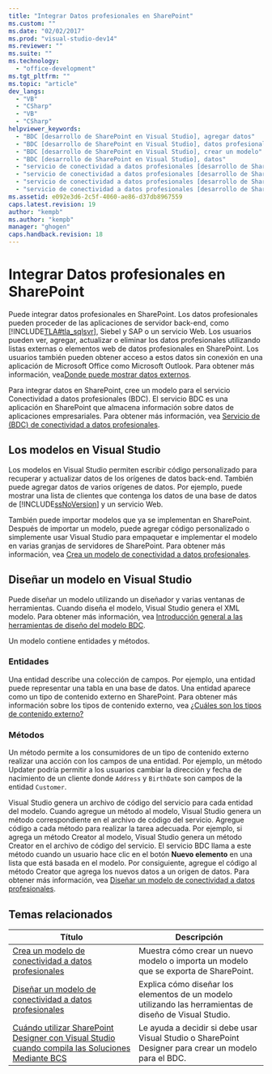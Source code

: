 ```yaml
---
title: "Integrar Datos profesionales en SharePoint"
ms.custom: ""
ms.date: "02/02/2017"
ms.prod: "visual-studio-dev14"
ms.reviewer: ""
ms.suite: ""
ms.technology: 
  - "office-development"
ms.tgt_pltfrm: ""
ms.topic: "article"
dev_langs: 
  - "VB"
  - "CSharp"
  - "VB"
  - "CSharp"
helpviewer_keywords: 
  - "BDC [desarrollo de SharePoint en Visual Studio], agregar datos"
  - "BDC [desarrollo de SharePoint en Visual Studio], datos profesionales"
  - "BDC [desarrollo de SharePoint en Visual Studio], crear un modelo"
  - "BDC [desarrollo de SharePoint en Visual Studio], datos"
  - "servicio de conectividad a datos profesionales [desarrollo de SharePoint en Visual Studio], agregar datos"
  - "servicio de conectividad a datos profesionales [desarrollo de SharePoint en Visual Studio], datos profesionales"
  - "servicio de conectividad a datos profesionales [desarrollo de SharePoint en Visual Studio], crear un modelo"
  - "servicio de conectividad a datos profesionales [desarrollo de SharePoint en Visual Studio], datos"
ms.assetid: e092e3d6-2c5f-4060-ae86-d37db8967559
caps.latest.revision: 19
author: "kempb"
ms.author: "kempb"
manager: "ghogen"
caps.handback.revision: 18
---
```

# Integrar Datos profesionales en SharePoint
  Puede integrar datos profesionales en SharePoint.  Los datos profesionales pueden proceder de las aplicaciones de servidor back\-end, como [!INCLUDE[TLA#tla_sqlsvr](../sharepoint/includes/tlasharptla-sqlsvr-md.md)], Siebel y SAP o un servicio Web.  Los usuarios pueden ver, agregar, actualizar o eliminar los datos profesionales utilizando listas externas o elementos web de datos profesionales en SharePoint. Los usuarios también pueden obtener acceso a estos datos sin conexión en una aplicación de Microsoft Office como Microsoft Outlook.  Para obtener más información, vea[Donde puede mostrar datos externos](http://go.microsoft.com/fwlink/?LinkId=169295).  
  
 Para integrar datos en SharePoint, cree un modelo para el servicio Conectividad a datos profesionales \(BDC\).  El servicio BDC es una aplicación en SharePoint que almacena información sobre datos de aplicaciones empresariales.  Para obtener más información, vea [Servicio de \(BDC\) de conectividad a datos profesionales](http://go.microsoft.com/fwlink/?LinkID=169276).  
  
## Los modelos en Visual Studio  
 Los modelos en Visual Studio permiten escribir código personalizado para recuperar y actualizar datos de los orígenes de datos back\-end.  También puede agregar datos de varios orígenes de datos.  Por ejemplo, puede mostrar una lista de clientes que contenga los datos de una base de datos de [!INCLUDE[ssNoVersion](../sharepoint/includes/ssnoversion-md.md)] y un servicio Web.  
  
 También puede importar modelos que ya se implementan en SharePoint.  Después de importar un modelo, puede agregar código personalizado o simplemente usar Visual Studio para empaquetar e implementar el modelo en varias granjas de servidores de SharePoint.  Para obtener más información, vea [Crea un modelo de conectividad a datos profesionales](../sharepoint/creating-a-business-data-connectivity-model.md).  
  
## Diseñar un modelo en Visual Studio  
 Puede diseñar un modelo utilizando un diseñador y varias ventanas de herramientas.  Cuando diseña el modelo, Visual Studio genera el XML modelo.  Para obtener más información, vea [Introducción general a las herramientas de diseño del modelo BDC](../sharepoint/bdc-model-design-tools-overview.md).  
  
 Un modelo contiene entidades y métodos.  
  
### Entidades  
 Una entidad describe una colección de campos.  Por ejemplo, una entidad puede representar una tabla en una base de datos.  Una entidad aparece como un tipo de contenido externo en SharePoint.  Para obtener más información sobre los tipos de contenido externo, vea [¿Cuáles son los tipos de contenido externo?](http://go.microsoft.com/fwlink/?LinkId=169293)  
  
### Métodos  
 Un método permite a los consumidores de un tipo de contenido externo realizar una acción con los campos de una entidad.  Por ejemplo, un método Updater podría permitir a los usuarios cambiar la dirección y fecha de nacimiento de un cliente donde `Address` y `BirthDate` son campos de la entidad `Customer`.  
  
 Visual Studio genera un archivo de código del servicio para cada entidad del modelo.  Cuando agregue un método al modelo, Visual Studio genera un método correspondiente en el archivo de código del servicio.  Agregue código a cada método para realizar la tarea adecuada.  Por ejemplo, si agrega un método Creator al modelo, Visual Studio genera un método Creator en el archivo de código del servicio.  El servicio BDC llama a este método cuando un usuario hace clic en el botón **Nuevo elemento** en una lista que está basada en el modelo.  Por consiguiente, agregue el código al método Creator que agrega los nuevos datos a un origen de datos.  Para obtener más información, vea [Diseñar un modelo de conectividad a datos profesionales](../sharepoint/designing-a-business-data-connectivity-model.md).  
  
## Temas relacionados  
  
|Título|Descripción|  
|------------|-----------------|  
|[Crea un modelo de conectividad a datos profesionales](../sharepoint/creating-a-business-data-connectivity-model.md)|Muestra cómo crear un nuevo modelo o importa un modelo que se exporta de SharePoint.|  
|[Diseñar un modelo de conectividad a datos profesionales](../sharepoint/designing-a-business-data-connectivity-model.md)|Explica cómo diseñar los elementos de un modelo utilizando las herramientas de diseño de Visual Studio.|  
|[Cuándo utilizar SharePoint Designer con Visual Studio cuando compila las Soluciones Mediante BCS](http://go.microsoft.com/fwlink/?LinkID=183448)|Le ayuda a decidir si debe usar Visual Studio o SharePoint Designer para crear un modelo para el BDC.|  
  
  